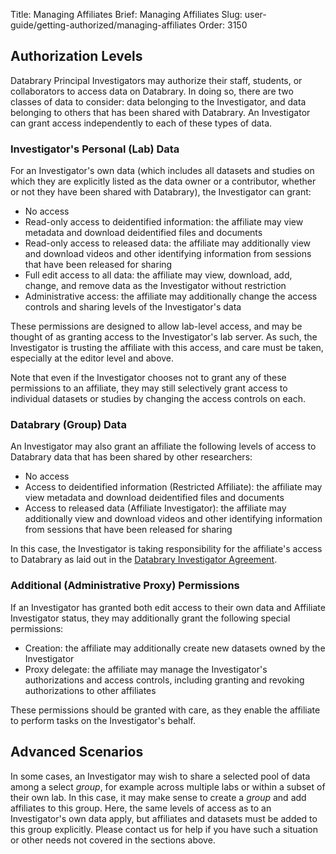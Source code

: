 Title: Managing Affiliates
Brief: Managing Affiliates
Slug: user-guide/getting-authorized/managing-affiliates
Order: 3150

## Authorization Levels

Databrary Principal Investigators may authorize their staff, students, or collaborators to access data on Databrary.
In doing so, there are two classes of data to consider: data belonging to the Investigator, and data belonging to others that has been shared with Databrary.
An Investigator can grant access independently to each of these types of data.

### Investigator's Personal (Lab) Data

For an Investigator's own data (which includes all datasets and studies on which they are explicitly listed as the data owner or a contributor, whether or not they have been shared with Databrary), the Investigator can grant:

- No access
- Read-only access to deidentified information: the affiliate may view metadata and download deidentified files and documents
- Read-only access to released data: the affiliate may additionally view and download videos and other identifying information from sessions that have been released for sharing
- Full edit access to all data: the affiliate may view, download, add, change, and remove data as the Investigator without restriction
- Administrative access: the affiliate may additionally change the access controls and sharing levels of the Investigator's data

These permissions are designed to allow lab-level access, and may be thought of as granting access to the Investigator's lab server.
As such, the Investigator is trusting the affiliate with this access, and care must be taken, especially at the editor level and above.

Note that even if the Investigator chooses not to grant any of these permissions to an affiliate, they may still selectively grant access to individual datasets or studies by changing the access controls on each.

### Databrary (Group) Data

An Investigator may also grant an affiliate the following levels of access to Databrary data that has been shared by other researchers:

- No access
- Access to deidentified information (Restricted Affiliate): the affiliate may view metadata and download deidentified files and documents
- Access to released data (Affiliate Investigator): the affiliate may additionally view and download videos and other identifying information from sessions that have been released for sharing

In this case, the Investigator is taking responsibility for the affiliate's access to Databrary as laid out in the [Databrary Investigator Agreement](|filename|../policies/investigator-agreement.mdi).

### Additional (Administrative Proxy) Permissions

If an Investigator has granted both edit access to their own data and Affiliate Investigator status, they may additionally grant the following special permissions:

- Creation: the affiliate may additionally create new datasets owned by the Investigator
- Proxy delegate: the affiliate may manage the Investigator's authorizations and access controls, including granting and revoking authorizations to other affiliates

These permissions should be granted with care, as they enable the affiliate to perform tasks on the Investigator's behalf.

## Advanced Scenarios

In some cases, an Investigator may wish to share a selected pool of data among a select *group*, for example across multiple labs or within a subset of their own lab.
In this case, it may make sense to create a *group* and add affiliates to this group.
Here, the same levels of access as to an Investigator's own data apply, but affiliates and datasets must be added to this group explicitly.
Please contact us for help if you have such a situation or other needs not covered in the sections above.
